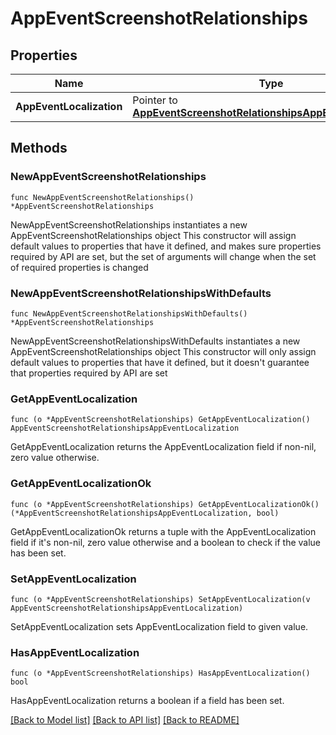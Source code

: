 # AppEventScreenshotRelationships

## Properties

Name | Type | Description | Notes
------------ | ------------- | ------------- | -------------
**AppEventLocalization** | Pointer to [**AppEventScreenshotRelationshipsAppEventLocalization**](AppEventScreenshotRelationshipsAppEventLocalization.md) |  | [optional] 

## Methods

### NewAppEventScreenshotRelationships

`func NewAppEventScreenshotRelationships() *AppEventScreenshotRelationships`

NewAppEventScreenshotRelationships instantiates a new AppEventScreenshotRelationships object
This constructor will assign default values to properties that have it defined,
and makes sure properties required by API are set, but the set of arguments
will change when the set of required properties is changed

### NewAppEventScreenshotRelationshipsWithDefaults

`func NewAppEventScreenshotRelationshipsWithDefaults() *AppEventScreenshotRelationships`

NewAppEventScreenshotRelationshipsWithDefaults instantiates a new AppEventScreenshotRelationships object
This constructor will only assign default values to properties that have it defined,
but it doesn't guarantee that properties required by API are set

### GetAppEventLocalization

`func (o *AppEventScreenshotRelationships) GetAppEventLocalization() AppEventScreenshotRelationshipsAppEventLocalization`

GetAppEventLocalization returns the AppEventLocalization field if non-nil, zero value otherwise.

### GetAppEventLocalizationOk

`func (o *AppEventScreenshotRelationships) GetAppEventLocalizationOk() (*AppEventScreenshotRelationshipsAppEventLocalization, bool)`

GetAppEventLocalizationOk returns a tuple with the AppEventLocalization field if it's non-nil, zero value otherwise
and a boolean to check if the value has been set.

### SetAppEventLocalization

`func (o *AppEventScreenshotRelationships) SetAppEventLocalization(v AppEventScreenshotRelationshipsAppEventLocalization)`

SetAppEventLocalization sets AppEventLocalization field to given value.

### HasAppEventLocalization

`func (o *AppEventScreenshotRelationships) HasAppEventLocalization() bool`

HasAppEventLocalization returns a boolean if a field has been set.


[[Back to Model list]](../README.md#documentation-for-models) [[Back to API list]](../README.md#documentation-for-api-endpoints) [[Back to README]](../README.md)


